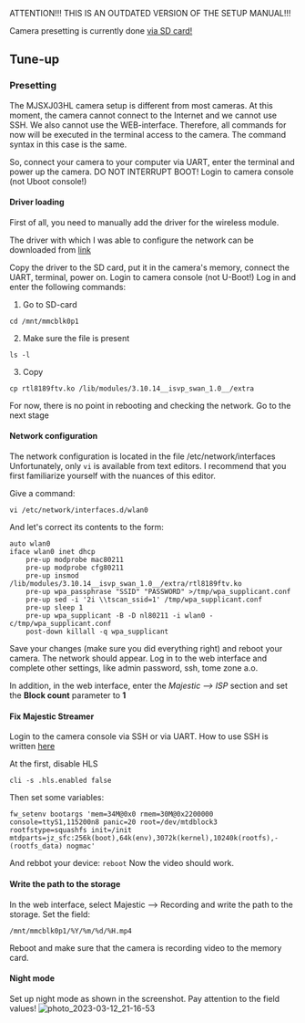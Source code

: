ATTENTION!!! THIS IS AN OUTDATED VERSION OF THE SETUP MANUAL!!!

Camera presetting is currently done [via SD card!](https://github.com/OpenIPC/device-mjsxj03hl/blob/master/Manual_en.md#presetting)

## Tune-up
### Presetting

The MJSXJ03HL camera setup is different from most cameras. At this moment, the camera cannot connect to the Internet and we cannot use SSH. We also cannot use the WEB-interface. Therefore, all commands for now will be executed in the terminal access to the camera. The command syntax in this case is the same.

So, connect your camera to your computer via UART, enter the terminal and power up the camera. DO NOT INTERRUPT BOOT! Login to camera console (not Uboot console!)

#### Driver loading

First of all, you need to manually add the driver for the wireless module.

The driver with which I was able to configure the network can be downloaded from [link](https://github.com/OpenIPC/device-mjsxj03hl/raw/master/flash/autoconfig/lib/modules/rtl8189ftv.ko)

Copy the driver to the SD card, put it in the camera's memory, connect the UART, terminal, power on. Login to camera console (not U-Boot!)
Log in and enter the following commands:
1. Go to SD-card
```
cd /mnt/mmcblk0p1
``` 
2. Make sure the file is present
```
ls -l
```
3. Copy
```
cp rtl8189ftv.ko /lib/modules/3.10.14__isvp_swan_1.0__/extra
```
For now, there is no point in rebooting and checking the network. Go to the next stage

#### Network configuration

The network configuration is located in the file /etc/network/interfaces
Unfortunately, only `vi` is available from text editors. I recommend that you first familiarize yourself with the nuances of this editor.

Give a command:
``` 
vi /etc/network/interfaces.d/wlan0
```
And let's correct its contents to the form:

```
auto wlan0
iface wlan0 inet dhcp
    pre-up modprobe mac80211
    pre-up modprobe cfg80211
    pre-up insmod /lib/modules/3.10.14__isvp_swan_1.0__/extra/rtl8189ftv.ko
    pre-up wpa_passphrase "SSID" "PASSWORD" >/tmp/wpa_supplicant.conf
    pre-up sed -i '2i \\tscan_ssid=1' /tmp/wpa_supplicant.conf
    pre-up sleep 1
    pre-up wpa_supplicant -B -D nl80211 -i wlan0 -c/tmp/wpa_supplicant.conf
    post-down killall -q wpa_supplicant

```

Save your changes (make sure you did everything right) and reboot your camera. The network should appear. Log in to the web interface and complete other settings, like admin password, ssh, tome zone a.o.

In addition, in the web interface, enter the _Majestic --> ISP_ section and set the **Block count** parameter to **1**

#### Fix Majestic Streamer

Login to the camera console via SSH or via UART. How to use SSH is written [here](https://github.com/OpenIPC/wiki/blob/master/en/faq.md#how-to-sign-in-into-camera-via-ssh)

At the first, disable HLS
```
cli -s .hls.enabled false
```
Then set some variables: 
```
fw_setenv bootargs 'mem=34M@0x0 rmem=30M@0x2200000 console=ttyS1,115200n8 panic=20 root=/dev/mtdblock3 rootfstype=squashfs init=/init mtdparts=jz_sfc:256k(boot),64k(env),3072k(kernel),10240k(rootfs),-(rootfs_data) nogmac'
```
And rebbot your device: `reboot`
Now the video should work.

#### Write the path to the storage
In the web interface, select Majestic --> Recording and write the path to the storage. Set the field:
```
/mnt/mmcblk0p1/%Y/%m/%d/%H.mp4
```
Reboot and make sure that the camera is recording video to the memory card.

#### Night mode
Set up night mode as shown in the screenshot. Pay attention to the field values!
![photo_2023-03-12_21-16-53](https://user-images.githubusercontent.com/88727968/224554161-4f69f333-c3ef-4ed0-8f04-5c504bec5009.jpg)

